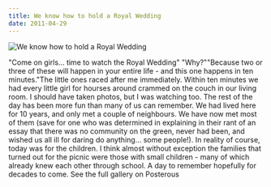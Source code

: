 ```yaml
---
title: We know how to hold a Royal Wedding
date: 2011-04-29
---
```


![We know how to hold a Royal Wedding](https://source.unsplash.com/Pll7AP6NFpY/1600x900)

"Come on girls... time to watch the Royal Wedding" "Why?""Because two or three of these will happen in your entire life - and this one happens in ten minutes."The little ones raced after me immediately. Within ten minutes we had every little girl for hourses around crammed on the couch in our living room. I should have taken photos, but I was watching too. The rest of the day has been more fun than many of us can remember. We had lived here for 10 years, and only met a couple of neighbours. We have now met most of them (save for one who was determined in explaining in their rant of an essay that there was no community on the green, never had been, and wished us all ill for daring do anything... some people!). In reality of course, today was for the children. I think almost without exception the families that turned out for the picnic were those with small children - many of which already knew each other through school. A day to remember hopefully for decades to come. See the full gallery on Posterous